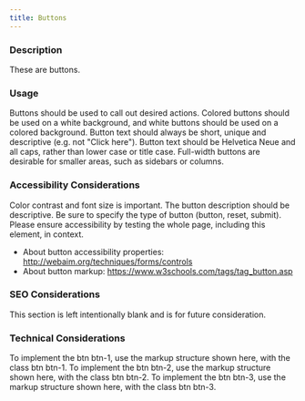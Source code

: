 ```yaml
---
title: Buttons
---
```


### Description
These are buttons.

### Usage
Buttons should be used to call out desired actions. Colored buttons should be used on a white background, and white buttons should be used on a colored background. Button text should always be short, unique and descriptive (e.g. not "Click here"). Button text should be Helvetica Neue and all caps, rather than lower case or title case. Full-width buttons are desirable for smaller areas, such as sidebars or columns. 

### Accessibility Considerations
Color contrast and font size is important.
The button description should be descriptive. Be sure to specify the type of button (button, reset, submit).
Please ensure accessibility by testing the whole page, including this element, in context.

* About button accessibility properties: http://webaim.org/techniques/forms/controls
* About button markup: https://www.w3schools.com/tags/tag_button.asp

### SEO Considerations
This section is left intentionally blank and is for future consideration.

### Technical Considerations
To implement the btn btn-1, use the markup structure shown here, with the class btn btn-1.
To implement the btn btn-2, use the markup structure shown here, with the class btn btn-2.
To implement the btn btn-3, use the markup structure shown here, with the class btn btn-3.
